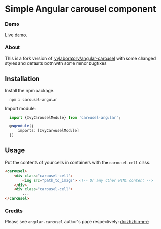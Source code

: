 # Simple Angular carousel component

### Demo
Live [demo](https://pikus.spb.ru/code/carousel-angular-demo).

### About
This is a fork version of [ivylaboratory/angular-carousel](https://github.com/ivylaboratory/angular-carousel) with some changed styles and 
defaults both with some minor bugfixes.

## Installation
Install the npm package.
```
  npm i carousel-angular
```
Import module:
```ts
  import {IvyCarouselModule} from 'carousel-angular';

  @NgModule({
      imports: [IvyCarouselModule]
  })
```

## Usage
Put the contents of your cells in containers with the `carousel-cell` class.

```html
<carousel>
    <div class="carousel-cell">
        <img src="path_to_image"> <!-- Or any other HTML content -->
    </div>
    <div class="carousel-cell">
        ...
</carousel>
```

### Credits
Please see `angular-carousel` author's page respectively: [drozhzhin-n-e](https://github.com/drozhzhin-n-e) 
